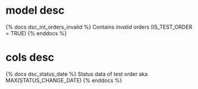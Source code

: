 # model desc

{% docs dsc_int_orders_invalid %}
Contains _invalid_ orders (IS_TEST_ORDER = TRUE)
{% enddocs %}

# cols desc

{% docs dsc_status_date %}
Status data of test order aka MAX(STATUS_CHANGE_DATE)
{% enddocs %}
